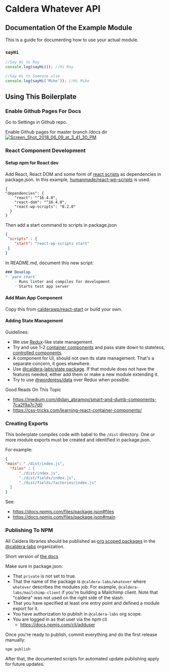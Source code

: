 # Caldera Whatever API

## Documentation Of the Example Module
This is a guide for documenting how to use your actual module.

### `sayHi`

```js
//Say Hi to Roy
console.log(sayHi()); //Hi Roy
```


```js
//Say Hi to Someone else
console.log(sayHi('Mike')); //Hi Mike
```


## Using This Boilerplate

### Enable Github Pages For Docs

Go to Settings in Github repo.

Enable Github pages for master branch /docs dir
<a href="https://ibb.co/bTSUv8"><img src="https://preview.ibb.co/hsXwa8/Screen_Shot_2018_06_09_at_3_41_30_PM.png" alt="Screen_Shot_2018_06_09_at_3_41_30_PM" border="0"></a>




### React Component Development
#### Setup npm for React dev
Add React, React DOM and some form of [react scripts](https://www.npmjs.com/package/react-scripts) as dependencies in package.json. In this example, [humanmade/react-wp-scripts](https://github.com/humanmade/react-wp-scripts) is used.
```
{
"dependencies": {
    "react": "^16.4.0",
    "react-dom": "^16.4.0",
    "react-wp-scripts": "0.2.0"
  }
}
```

Then add a start command to scripts in package.json

```json
{
 "scripts" : {
    "start": "react-wp-scripts start" 
 }
}

```

In README.md, document this new script:

```markdown
### Develop
* `yarn start`
    - Runs linter and compiles for development
    - Starts test app server
```

#### Add Main App Component
Copy this from [calderawp/react-start](https://github.com/calderawp/react-start) or build your own.

#### Adding State Management
Guidelines:
* We use [Redux](https://redux.js.org/)-like state management.
* Try and use 1-2 [container components](https://redux.js.org/basics/usage-with-react#implementing-container-components) and pass state down to stateless, [controlled components](https://reactjs.org/docs/forms.html#controlled-components).
* A component for UI, should not own its state management. That's a separate concern, it goes elsewhere.
* Use [@caldera-labs/state package](https://github.com/calderawp/caldera-state). If that module does not have the features needed, either add them or make a new module extending it.
* Try to use [@wordpress/data](https://www.npmjs.com/package/@wordpress/data) over Redux when possible.

Good Reads On This Topic
* https://medium.com/@dan_abramov/smart-and-dumb-components-7ca2f9a7c7d0
* https://css-tricks.com/learning-react-container-components/

### Creating Exports
This boilerplate compiles code with babel to the `/dist` directory. One or more module exports must be created and identified in package.json.

For example:
```json
{
"main": "./dist/index.js",
  "files" : [
      "./dist/index.js",
      "./dist/fields/index.js",
      "./dist/fields/factories/index.js"
  ]
}
```

See:
* https://docs.npmjs.com/files/package.json#files
* https://docs.npmjs.com/files/package.json#main

### Publishing To NPM
All Caldera libraries should be published as [org scoped packages](https://www.npmjs.com/docs/orgs/publishing-an-org-scoped-package.html) in the [@caldera-labs](https://www.npmjs.com/search?q=%40caldera-labs) organization.

Short version of [the docs](https://www.npmjs.com/docs/orgs/publishing-an-org-scoped-package.html)

Make sure in package.json:

* That `private` is not set to true.
* That the name of the package is `@caldera-labs/whatever` where `whatever` describes the modules job. For example, `@caldera-labs/mailchimp-client` if you're building a Mailchimp client. Note that "caldera" was not used on the right side of the slash.
* That you have specified at least one entry point and defined a module export for it.
* You have authorization to publish in `@caldera-labs` org scope.
* You are logged in as that user via the npm cli
    - https://docs.npmjs.com/cli/adduser

Once you're ready to publish, commit everything and do the first release manually:

`npm publish`

After that, the documented scripts for automated update publishing apply for future updates.